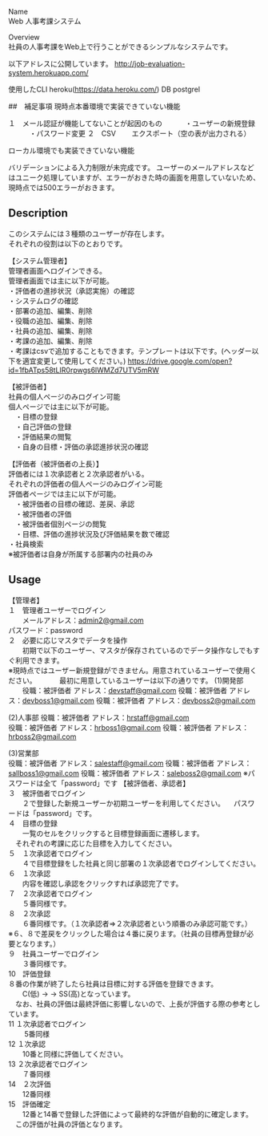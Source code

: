 Name  
Web 人事考課システム  

Overview  
社員の人事考課をWeb上で行うことができるシンプルなシステムです。 

以下アドレスに公開しています。
http://job-evaluation-system.herokuapp.com/

使用したCLI
heroku(https://data.heroku.com/)
DB
postgrel

##　補足事項
現時点本番環境で実装できていない機能

１　メール認証が機能してないことが起因のもの
　　　・ユーザーの新規登録
　　　・パスワード変更
２　CSV
　　エクスポート（空の表が出力される）

ローカル環境でも実装できていない機能

バリデーションによる入力制限が未完成です。
ユーザーのメールアドレスなどはユニーク処理していますが、エラーがおきた時の画面を用意していないため、
現時点では500エラーがおきます。

## Description  
このシステムには３種類のユーザーが存在します。  
それぞれの役割は以下のとおりです。  

【システム管理者】  
管理者画面へログインできる。  
管理者画面では主に以下が可能。  
  ・評価者の進捗状況（承認実施）の確認  
  ・システムログの確認  
  ・部署の追加、編集、削除  
  ・役職の追加、編集、削除  
  ・社員の追加、編集、削除  
  ・考課の追加、編集、削除  
  ・考課はcsvで追加することもできます。テンプレートは以下です。(ヘッダー以下を適宜変更して使用してください。)
  https://drive.google.com/open?id=1fbATps58tLIR0rpwgs6lWMZd7UTV5mRW

【被評価者】  
社員の個人ページのみログイン可能  
個人ページでは主に以下が可能。  
　・目標の登録  
　・自己評価の登録  
　・評価結果の閲覧  
　・自身の目標・評価の承認進捗状況の確認  

【評価者（被評価者の上長）】  
評価者には１次承認者と２次承認者がいる。  
それぞれの評価者の個人ページのみログイン可能  
評価者ページでは主に以下が可能。  
　・被評価者の目標の確認、差戻、承認  
　・被評価者の評価  
　・被評価者個別ページの閲覧  
　・目標、評価の進捗状況及び評価結果を数で確認  
  ・社員検索  
 ※被評価者は自身が所属する部署内の社員のみ  
 
## Usage  
【管理者】  
１　管理者ユーザーでログイン  
　　メールアドレス：admin2@gmail.com  
    パスワード：password  
２　必要に応じマスタでデータを操作  
　　初期で以下のユーザー、マスタが保存されているのでデータ操作なしでもすぐ利用できます。  
   ※現時点ではユーザー新規登録ができません。用意されているユーザーで使用ください。
　　　最初に用意しているユーザーは以下の通りです。
   (1)開発部
   　　役職：被評価者
      アドレス：devstaff@gmail.com
      役職：被評価者
      アドレス：devboss1@gmail.com
      役職：被評価者
      アドレス：devboss2@gmail.com
      
  (2)人事部
      役職：被評価者
      アドレス：hrstaff@gmail.com  
      役職：被評価者
      アドレス：hrboss1@gmail.com
      役職：被評価者
      アドレス：hrboss2@gmail.com

  (3)営業部  
      役職：被評価者
      アドレス：salestaff@gmail.com
      役職：被評価者
      アドレス：sallboss1@gmail.com
      役職：被評価者
      アドレス：saleboss2@gmail.com
※パスワードは全て「password」です
【被評価者、承認者】  
３　被評価者でログイン  
　　２で登録した新規ユーザーか初期ユーザーを利用してください。
  　パスワードは「password」です。  
４　目標の登録  
　　一覧のセルをクリックすると目標登録画面に遷移します。  
  　それぞれの考課に応じた目標を入力してください。  
５　１次承認者でログイン  
　　４で目標登録をした社員と同じ部署の１次承認者でログインしてください。  
６　１次承認  
　　内容を確認し承認をクリックすれば承認完了です。  
７　２次承認者でログイン  
　　５番同様です。  
８　２次承認  
　　６番同様です。（１次承認者⇒２次承認者という順番のみ承認可能です。）  
  ※６、８で差戻をクリックした場合は４番に戻ります。（社員の目標再登録が必要となります。）  
９　社員ユーザーでログイン  
　　３番同様です。  
10　評価登録  
   ８番の作業が終了したら社員は目標に対する評価を登録できます。  
　　C(低) → → SS(高)となっています。  
  　なお、社員の評価は最終評価に影響しないので、上長が評価する際の参考としています。  
11  １次承認者でログイン  
　　 5番同様  
12  １次承認  
　　10番と同様に評価してください。  
13  ２次承認者でログイン  
　　７番同様  
14　２次評価  
　　12番同様  
15　評価確定  
　　12番と14番で登録した評価によって最終的な評価が自動的に確定します。  
  　この評価が社員の評価となります。  

